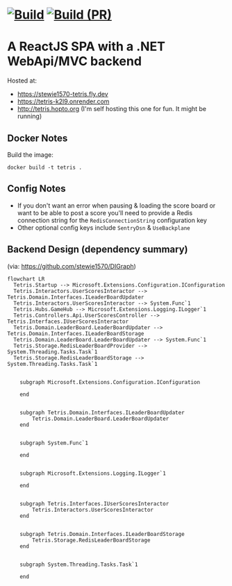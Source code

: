 [![Build](https://github.com/stewie1570/tetris/actions/workflows/Merge.yml/badge.svg)](https://github.com/stewie1570/tetris/actions/workflows/Merge.yml)
[![Build (PR)](https://github.com/stewie1570/tetris/actions/workflows/PR.yml/badge.svg)](https://github.com/stewie1570/tetris/actions/workflows/PR.yml)
======

# A ReactJS SPA with a .NET WebApi/MVC backend

Hosted at:

- <https://stewie1570-tetris.fly.dev>
- <https://tetris-k2l9.onrender.com>
- <http://tetris.hopto.org>  (I'm self hosting this one for fun. It might be running)

## Docker Notes

Build the image:

```terminal
docker build -t tetris .
```

## Config Notes

- If you don't want an error when pausing & loading the score board or want to be able to post a score you'll need to provide a Redis connection string for the `RedisConnectionString` configuration key
- Other optional config keys include `SentryDsn` & `UseBackplane`

## Backend Design (dependency summary)
(via: https://github.com/stewie1570/DIGraph)

```mermaid
flowchart LR
  Tetris.Startup --> Microsoft.Extensions.Configuration.IConfiguration
  Tetris.Interactors.UserScoresInteractor --> Tetris.Domain.Interfaces.ILeaderBoardUpdater
  Tetris.Interactors.UserScoresInteractor --> System.Func`1
  Tetris.Hubs.GameHub --> Microsoft.Extensions.Logging.ILogger`1
  Tetris.Controllers.Api.UserScoresController --> Tetris.Interfaces.IUserScoresInteractor
  Tetris.Domain.LeaderBoard.LeaderBoardUpdater --> Tetris.Domain.Interfaces.ILeaderBoardStorage
  Tetris.Domain.LeaderBoard.LeaderBoardUpdater --> System.Func`1
  Tetris.Storage.RedisLeaderBoardProvider --> System.Threading.Tasks.Task`1
  Tetris.Storage.RedisLeaderBoardStorage --> System.Threading.Tasks.Task`1


    subgraph Microsoft.Extensions.Configuration.IConfiguration

    end


    subgraph Tetris.Domain.Interfaces.ILeaderBoardUpdater
        Tetris.Domain.LeaderBoard.LeaderBoardUpdater
    end


    subgraph System.Func`1

    end


    subgraph Microsoft.Extensions.Logging.ILogger`1

    end


    subgraph Tetris.Interfaces.IUserScoresInteractor
        Tetris.Interactors.UserScoresInteractor
    end


    subgraph Tetris.Domain.Interfaces.ILeaderBoardStorage
        Tetris.Storage.RedisLeaderBoardStorage
    end


    subgraph System.Threading.Tasks.Task`1

    end

```
